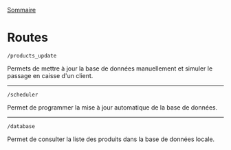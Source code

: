 [Sommaire](https://ursi-2020.github.io/Documentation/)

 # Routes

`/products_update`

Permets de mettre à jour la base de données manuellement et simuler le passage en caisse d'un client.

---

`/scheduler`

Permet de programmer la mise à jour automatique de la base de données.

---

`/database`

Permet de consulter la liste des produits dans la base de données locale.
